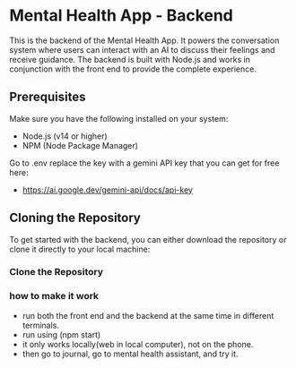 # Mental Health App - Backend

This is the backend of the Mental Health App. It powers the conversation system where users can interact with an AI to discuss their feelings and receive guidance. The backend is built with Node.js and works in conjunction with the front end to provide the complete experience.

## Prerequisites

Make sure you have the following installed on your system:

- Node.js (v14 or higher)
- NPM (Node Package Manager)

Go to .env replace the key with a gemini API key that you can get for free here:
- https://ai.google.dev/gemini-api/docs/api-key

## Cloning the Repository

To get started with the backend, you can either download the repository or clone it directly to your local machine:

### Clone the Repository

### how to make it work
- run both the front end and the backend at the same time in different terminals.
- run using  (npm start)
- it only works locally(web in local computer), not on the phone. 
- then go to journal, go to mental health assistant, and try it.

